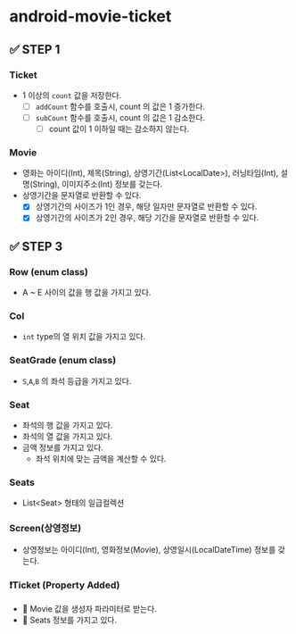 # android-movie-ticket

## ✅ STEP 1

### Ticket
- 1 이상의 `count` 값을 저장한다.
  - [ ] `addCount` 함수를 호출시, count 의 값은 1 증가한다.
  - [ ] `subCount` 함수를 호출시, count 의 값은 1 감소한다.
    - [ ] count 값이 1 이하일 때는 감소하지 않는다.

### Movie
- 영화는 아이디(Int), 제목(String), 상영기간(List\<LocalDate>), 러닝타임(Int), 설명(String), 이미지주소(Int) 정보를 갖는다.
- 상영기간을 문자열로 반환할 수 있다.
  - [x] 상영기간의 사이즈가 1인 경우, 해당 일자만 문자열로 반환할 수 있다.
  - [x] 상영기간의 사이즈가 2인 경우, 해당 기간을 문자열로 반환할 수 있다.

## ✅ STEP 3

### Row (enum class)
- A ~ E 사이의 값을 행 값을 가지고 있다.

### Col
- `int` type의 열 위치 값을 가지고 있다.

### SeatGrade (enum class)
- `S`,`A`,`B` 의 좌석 등급을 가지고 있다.

### Seat
- 좌석의 행 값을 가지고 있다.
- 좌석의 열 값을 가지고 있다. 
- 금액 정보를 가지고 있다.
  - 좌석 위치에 맞는 금액을 계산할 수 있다. 

### Seats
- List\<Seat> 형태의 일급컬렉션

### Screen(상영정보)
- 상영정보는 아이디(Int), 영화정보(Movie), 상영일시(LocalDateTime) 정보를 갖는다.

### ❗️Ticket (Property Added)
- 🔴 Movie 값을 생성자 파라미터로 받는다.
- 🔴 Seats 정보를 가지고 있다.
